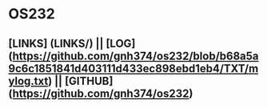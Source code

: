# OS232
## [LINKS] (LINKS/) || [LOG] (https://github.com/gnh374/os232/blob/b68a5a9c6c1851841d403111d433ec898ebd1eb4/TXT/mylog.txt) || [GITHUB] (https://github.com/gnh374/os232)
